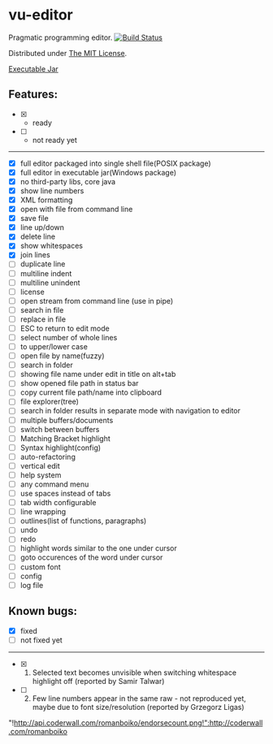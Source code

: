 vu-editor
=========

Pragmatic programming editor. [![Build Status](https://travis-ci.org/RomanBoiko/vu-editor.png)](https://travis-ci.org/RomanBoiko/vu-editor)

Distributed under [The MIT License](http://roman-boiko.mit-license.org).

[Executable Jar](https://github.com/RomanBoiko/vu-editor/master/vue.jar)


Features:
---------

- [x] - ready
- [ ] - not ready yet

---

- [x] full editor packaged into single shell file(POSIX package)
- [x] full editor in executable jar(Windows package)
- [x] no third-party libs, core java
- [x] show line numbers
- [x] XML formatting
- [x] open with file from command line
- [x] save file
- [x] line up/down
- [x] delete line
- [x] show whitespaces
- [x] join lines
- [ ] duplicate line
- [ ] multiline indent
- [ ] multiline unindent
- [ ] license
- [ ] open stream from command line (use in pipe)
- [ ] search in file
- [ ] replace in file
- [ ] ESC to return to edit mode
- [ ] select number of whole lines
- [ ] to upper/lower case
- [ ] open file by name(fuzzy)
- [ ] search in folder
- [ ] showing file name under edit in title on alt+tab
- [ ] show opened file path in status bar
- [ ] copy current file path/name into clipboard
- [ ] file explorer(tree)
- [ ] search in folder results in separate mode with navigation to editor
- [ ] multiple buffers/documents
- [ ] switch between buffers
- [ ] Matching Bracket highlight
- [ ] Syntax highlight(config)
- [ ] auto-refactoring
- [ ] vertical edit
- [ ] help system
- [ ] any command menu
- [ ] use spaces instead of tabs
- [ ] tab width configurable
- [ ] line wrapping
- [ ] outlines(list of functions, paragraphs)
- [ ] undo
- [ ] redo
- [ ] highlight words similar to the one under cursor
- [ ] goto occurences of the word under cursor
- [ ] custom font
- [ ] config
- [ ] log file

Known bugs:
-----------

- [x] fixed
- [ ] not fixed yet

---

- [x] 1. Selected text becomes unvisible when switching whitespace highlight off (reported by Samir Talwar)
- [ ] 2. Few line numbers appear in the same raw - not reproduced yet, maybe due to font size/resolution (reported by Grzegorz Ligas)

"!http://api.coderwall.com/romanboiko/endorsecount.png!":http://coderwall.com/romanboiko
